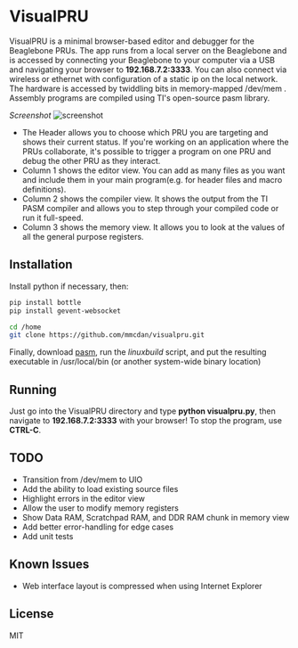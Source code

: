 VisualPRU
=========

VisualPRU is a minimal browser-based editor and debugger for the Beaglebone PRUs. The app runs from a local server on the Beaglebone and is accessed by connecting your Beaglebone to your computer via a USB and navigating your browser to **192.168.7.2:3333**. You can also connect via wireless or ethernet with configuration of a static ip on the local network. The hardware is accessed by twiddling bits in memory-mapped /dev/mem . Assembly programs are compiled using TI's open-source pasm library.

_Screenshot_
![screenshot](http://i.imgur.com/PhcfLR8.png)

* The Header allows you to choose which PRU you are targeting and shows their current status. If you're working on an application where the PRUs collaborate, it's possible to trigger a program on one PRU and debug the other PRU as they interact.
* Column 1 shows the editor view. You can add as many files as you want and include them in your main program(e.g. for header files and macro definitions).
* Column 2 shows the compiler view. It shows the output from the TI PASM compiler and allows you to step through your compiled code or run it full-speed.
* Column 3 shows the memory view. It allows you to look at the values of all the general purpose registers.

Installation
----
Install python if necessary, then:

```sh
pip install bottle
pip install gevent-websocket

cd /home
git clone https://github.com/mmcdan/visualpru.git
```
Finally, download [pasm], run the *linuxbuild* script, and put the resulting executable in /usr/local/bin (or another system-wide binary location)

Running
----
Just go into the VisualPRU directory and type **python visualpru.py**, then navigate to **192.168.7.2:3333** with your browser! To stop the program, use **CTRL-C**.

TODO
----
* Transition from /dev/mem to UIO
* Add the ability to load existing source files
* Highlight errors in the editor view
* Allow the user to modify memory registers
* Show Data RAM, Scratchpad RAM, and DDR RAM chunk in memory view
* Add better error-handling for edge cases
* Add unit tests

Known Issues
----
* Web interface layout is compressed when using Internet Explorer

License
----

MIT

[pasm]:https://github.com/beagleboard/am335x_pru_package/tree/master/pru_sw/utils/pasm_source
